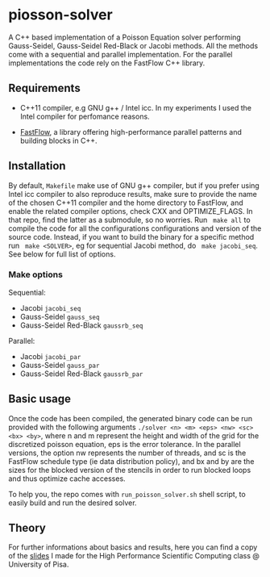 # piosson-solver

A C++ based implementation of a Poisson Equation solver performing Gauss-Seidel, Gauss-Seidel Red-Black or Jacobi methods. All the methods come with a sequential and parallel implementation. For the parallel implementations the code rely on the FastFlow C++ library.

## Requirements

* C++11 compiler, e.g GNU g++ / Intel icc. In my experiments I used the Intel compiler for perfomance reasons.

* [FastFlow](https://github.com/fastflow/fastflow), a library offering high-performance parallel patterns and building blocks in C++.

## Installation

By default, ```Makefile``` make use of GNU g++ compiler, but if you prefer using Intel icc compiler to also reproduce results, make sure to provide the name of the chosen C++11 compiler and the home directory to FastFlow, and enable the related compiler options, check CXX and OPTIMIZE_FLAGS. In that repo, find the latter as a submodule, so no worries.
Run ``` make all``` to compile the code for all the configurations configurations and version of the source code. 
Instead, if you want to build the binary for a specific method run ``` make <SOLVER>```, eg for sequential Jacobi method, do ``` make jacobi_seq```.
See below for full list of options.

### Make options

Sequential:
  * Jacobi ```jacobi_seq```
  * Gauss-Seidel ```gauss_seq```
  * Gauss-Seidel Red-Black ```gaussrb_seq```
 
Parallel:
  * Jacobi ```jacobi_par```
  * Gauss-Seidel ```gauss_par```
  * Gauss-Seidel Red-Black ```gaussrb_par```

## Basic usage

Once the code has been compiled, the generated binary code can be run provided with the following arguments ```./solver <n> <m> <eps> <nw> <sc> <bx> <by>```, where n and m represent the height and width of the grid for the discretized poisson equation, eps is the error tolerance. In the parallel versions, the option nw represents the number of threads, and sc is the FastFlow schedule type (ie data distribution policy), and bx and by are the sizes for the blocked version of the stencils in order to run blocked loops and thus optimize cache accesses.

To help you, the repo comes with ```run_poisson_solver.sh``` shell script, to easily build and run the desired solver.

## Theory

For further informations about basics and results, here you can find a copy of the [slides](seminar.pdf) I made for the High Performance Scientific Computing class @ University of Pisa.
